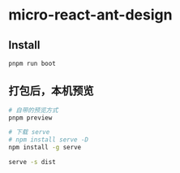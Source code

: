 # micro-react-ant-design

## Install

```bash
pnpm run boot
```

## 打包后，本机预览

```bash
# 自带的预览方式
pnpm preview
```

```bash
# 下载 serve
# npm install serve -D
npm install -g serve

serve -s dist
```
